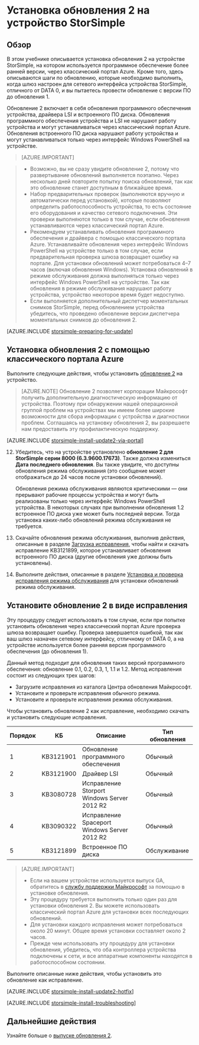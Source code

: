 <properties
   pageTitle="Установка обновления 2 на устройство StorSimple | Microsoft Azure"
   description="Описание процедуры установки обновления 2 для StorSimple 8000 Series на вашем устройстве StorSimple 8000."
   services="storsimple"
   documentationCenter="NA"
   authors="alkohli"
   manager="carmonm"
   editor="" />
<tags
   ms.service="storsimple"
   ms.devlang="NA"
   ms.topic="article"
   ms.tgt_pltfrm="NA"
   ms.workload="TBD"
   ms.date="06/21/2016"
   ms.author="alkohli" />

# Установка обновления 2 на устройство StorSimple

## Обзор

В этом учебнике описывается установка обновления 2 на устройстве StorSimple, на котором используется программное обеспечение более ранней версии, через классический портал Azure. Кроме того, здесь описываются шаги по обновлению, которые необходимо выполнить, когда шлюз настроен для сетевого интерфейса устройства StorSimple, отличного от DATA 0, и вы пытаетесь провести обновление с версии ПО до обновления 1.

Обновление 2 включает в себя обновления программного обеспечения устройства, драйвера LSI и встроенного ПО диска. Обновления программного обеспечения устройства и LSI не нарушают работу устройства и могут устанавливаться через классический портал Azure. Обновления встроенного ПО диска нарушают работу устройства и могут устанавливаться только через интерфейс Windows PowerShell на устройстве.

> [AZURE.IMPORTANT]

> -  Возможно, вы не сразу увидите обновление 2, потому что развертывание обновлений выполняется поэтапно. Через несколько дней повторите попытку поиска обновлений, так как это обновление станет доступным в ближайшее время.
> - Набор предварительных проверок (выполняются вручную и автоматически перед установкой), которые позволяют определить работоспособность устройства, то есть состояние его оборудования и качество сетевого подключения. Эти проверки выполняются только в том случае, если обновления устанавливаются через классический портал Azure.
> - Рекомендуем устанавливать обновления программного обеспечения и драйвера с помощью классического портала Azure. Устанавливайте обновления через интерфейс Windows PowerShell на устройстве только в том случае, если предварительная проверка шлюза возвращает ошибку на портале. Для установки обновлений может потребоваться 4–7 часов (включая обновления Windows). Установка обновлений в режиме обслуживания должна выполняться только через интерфейс Windows PowerShell на устройстве. Так как обновления в режиме обслуживания нарушают работу устройства, устройство некоторое время будет недоступно.
> - Если выполняется дополнительный диспетчер моментальных снимков StorSimple, перед обновлением устройства убедитесь, что проведено обновление версии диспетчера моментальных снимков до обновления 2.

[AZURE.INCLUDE [storsimple-preparing-for-update](../../includes/storsimple-preparing-for-updates.md)]

## Установка обновления 2 с помощью классического портала Azure

Выполните следующие действия, чтобы установить [обновление 2](storsimple-update2-release-notes.md) на устройство.


> [AZURE.NOTE]
Обновление 2 позволяет корпорации Майкрософт получить дополнительную диагностическую информацию от устройства. Поэтому при обнаружении нашей операционной группой проблем на устройствах мы имеем более широкие возможности для сбора информации с устройства и диагностики проблем. Соглашаясь на установку обновления 2, вы разрешаете нам предоставить эту профилактическую поддержку.

[AZURE.INCLUDE [storsimple-install-update2-via-portal](../../includes/storsimple-install-update2-via-portal.md)]

12. Убедитесь, что на устройстве установлено **обновление 2 для StorSimple серии 8000 (6.3.9600.17673)**. Также должна измениться **Дата последнего обновления**. Вы также увидите, что доступны обновления режима обслуживания (это сообщение может отображаться до 24 часов после установки обновлений).

    Обновления режима обслуживания являются критическими — они прерывают рабочие процессы устройства и могут быть реализованы только через интерфейс Windows PowerShell устройства. В некоторых случаях при выполнении обновления 1.2 встроенное ПО диска уже может быть последней версии. Тогда установка каких-либо обновлений режима обслуживания не требуется.

13. Скачайте обновления режима обслуживания, выполнив действия, описанные в разделе [Загрузка исправления](#to-download-hotfixes), чтобы найти и скачать исправление KB3121899, которое устанавливает обновления встроенного ПО диска (другие обновления уже должны быть установлены).

13. Выполните действия, описанные в разделе [Установка и проверка исправления режима обслуживания](#to-install-and-verify-maintenance-mode-hotfixes) для установки обновлений режима обслуживания.


## Установите обновление 2 в виде исправления

Эту процедуру следует использовать в том случае, если при попытке установить обновления через классический портал Azure проверка шлюза возвращает ошибку. Проверка завершается ошибкой, так как ваш шлюз назначен сетевому интерфейсу, отличному от DATA 0, а на устройстве используется более ранняя версия программного обеспечения (до обновления 1).

Данный метод подходит для обновления таких версий программного обеспечения: обновление 0.1, 0.2, 0.3, 1, 1.1 и 1.2. Метод исправления состоит из следующих трех шагов:

- Загрузите исправления из каталога Центра обновления Майкрософт.
- Установите и проверьте исправления обычного режима.
- Установите и проверьте исправления режима обслуживания.

Чтобы установить обновление 2 как исправление, необходимо скачать и установить следующие исправления.

| Порядок | КБ | Описание | Тип обновления |
|--------|-----------|-------------------------|------------- |
| 1 | KB3121901 | Обновление программного обеспечения | Обычный |
| 2 | KB3121900 | Драйвер LSI | Обычный |
| 3 | KB3080728 | Исправление Storport </br> Windows Server 2012 R2 | Обычный |
| 4 | KB3090322 | Исправление Spaceport </br> Windows Server 2012 R2 | Обычный |
| 5 | KB3121899 | Встроенное ПО диска | Обслуживание |


> [AZURE.IMPORTANT]
>
> - Если на вашем устройстве используется выпуск GA, обратитесь в [службу поддержки Майкрософт](storsimple-contact-microsoft-support.md) за помощью в установке обновления.
> - Эту процедуру требуется выполнить только один раз для установки обновления 2. Вы можете использовать классический портал Azure для установки всех последующих обновлений.
> - Для установки каждого исправления может потребоваться около 20 минут. Общее время установки составляет около 2 часов.
> - Прежде чем использовать эту процедуру для установки обновления, убедитесь, что оба контроллера устройства подключены к сети, и все аппаратные компоненты находятся в работоспособном состоянии.

Выполните описанные ниже действия, чтобы установить это обновление как исправление.

[AZURE.INCLUDE [storsimple-install-update2-hotfix](../../includes/storsimple-install-update2-hotfix.md)]

[AZURE.INCLUDE [storsimple-install-troubleshooting](../../includes/storsimple-install-troubleshooting.md)]



## Дальнейшие действия

Узнайте больше о [выпуске обновления 2](storsimple-update2-release-notes.md).

<!---HONumber=AcomDC_0622_2016-->